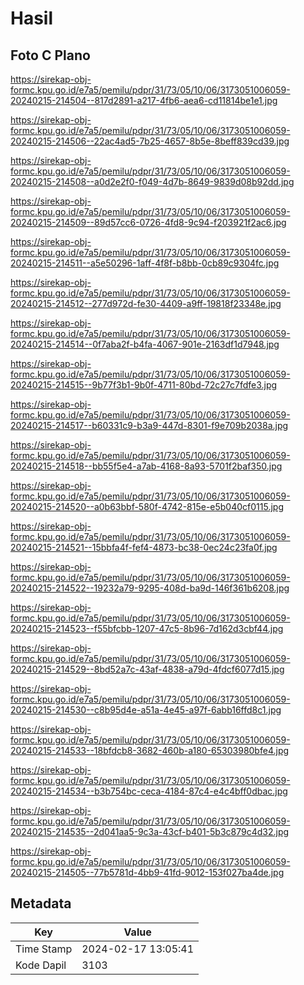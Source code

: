 # Hasil

## Foto C Plano

https://sirekap-obj-formc.kpu.go.id/e7a5/pemilu/pdpr/31/73/05/10/06/3173051006059-20240215-214504--817d2891-a217-4fb6-aea6-cd11814be1e1.jpg

https://sirekap-obj-formc.kpu.go.id/e7a5/pemilu/pdpr/31/73/05/10/06/3173051006059-20240215-214506--22ac4ad5-7b25-4657-8b5e-8beff839cd39.jpg

https://sirekap-obj-formc.kpu.go.id/e7a5/pemilu/pdpr/31/73/05/10/06/3173051006059-20240215-214508--a0d2e2f0-f049-4d7b-8649-9839d08b92dd.jpg

https://sirekap-obj-formc.kpu.go.id/e7a5/pemilu/pdpr/31/73/05/10/06/3173051006059-20240215-214509--89d57cc6-0726-4fd8-9c94-f203921f2ac6.jpg

https://sirekap-obj-formc.kpu.go.id/e7a5/pemilu/pdpr/31/73/05/10/06/3173051006059-20240215-214511--a5e50296-1aff-4f8f-b8bb-0cb89c9304fc.jpg

https://sirekap-obj-formc.kpu.go.id/e7a5/pemilu/pdpr/31/73/05/10/06/3173051006059-20240215-214512--277d972d-fe30-4409-a9ff-19818f23348e.jpg

https://sirekap-obj-formc.kpu.go.id/e7a5/pemilu/pdpr/31/73/05/10/06/3173051006059-20240215-214514--0f7aba2f-b4fa-4067-901e-2163df1d7948.jpg

https://sirekap-obj-formc.kpu.go.id/e7a5/pemilu/pdpr/31/73/05/10/06/3173051006059-20240215-214515--9b77f3b1-9b0f-4711-80bd-72c27c7fdfe3.jpg

https://sirekap-obj-formc.kpu.go.id/e7a5/pemilu/pdpr/31/73/05/10/06/3173051006059-20240215-214517--b60331c9-b3a9-447d-8301-f9e709b2038a.jpg

https://sirekap-obj-formc.kpu.go.id/e7a5/pemilu/pdpr/31/73/05/10/06/3173051006059-20240215-214518--bb55f5e4-a7ab-4168-8a93-5701f2baf350.jpg

https://sirekap-obj-formc.kpu.go.id/e7a5/pemilu/pdpr/31/73/05/10/06/3173051006059-20240215-214520--a0b63bbf-580f-4742-815e-e5b040cf0115.jpg

https://sirekap-obj-formc.kpu.go.id/e7a5/pemilu/pdpr/31/73/05/10/06/3173051006059-20240215-214521--15bbfa4f-fef4-4873-bc38-0ec24c23fa0f.jpg

https://sirekap-obj-formc.kpu.go.id/e7a5/pemilu/pdpr/31/73/05/10/06/3173051006059-20240215-214522--19232a79-9295-408d-ba9d-146f361b6208.jpg

https://sirekap-obj-formc.kpu.go.id/e7a5/pemilu/pdpr/31/73/05/10/06/3173051006059-20240215-214523--f55bfcbb-1207-47c5-8b96-7d162d3cbf44.jpg

https://sirekap-obj-formc.kpu.go.id/e7a5/pemilu/pdpr/31/73/05/10/06/3173051006059-20240215-214529--8bd52a7c-43af-4838-a79d-4fdcf6077d15.jpg

https://sirekap-obj-formc.kpu.go.id/e7a5/pemilu/pdpr/31/73/05/10/06/3173051006059-20240215-214530--c8b95d4e-a51a-4e45-a97f-6abb16ffd8c1.jpg

https://sirekap-obj-formc.kpu.go.id/e7a5/pemilu/pdpr/31/73/05/10/06/3173051006059-20240215-214533--18bfdcb8-3682-460b-a180-65303980bfe4.jpg

https://sirekap-obj-formc.kpu.go.id/e7a5/pemilu/pdpr/31/73/05/10/06/3173051006059-20240215-214534--b3b754bc-ceca-4184-87c4-e4c4bff0dbac.jpg

https://sirekap-obj-formc.kpu.go.id/e7a5/pemilu/pdpr/31/73/05/10/06/3173051006059-20240215-214535--2d041aa5-9c3a-43cf-b401-5b3c879c4d32.jpg

https://sirekap-obj-formc.kpu.go.id/e7a5/pemilu/pdpr/31/73/05/10/06/3173051006059-20240215-214505--77b5781d-4bb9-41fd-9012-153f027ba4de.jpg


## Metadata

| Key        | Value               |
| ---------- | ------------------- |
| Time Stamp | 2024-02-17 13:05:41 |
| Kode Dapil | 3103                |



